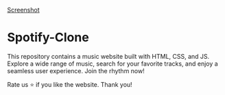 
[Screenshot](1a.png)

# Spotify-Clone

This repository contains a music website built with HTML, CSS, and JS. 
Explore a wide range of music, search for your favorite tracks, and enjoy a seamless user experience. 
Join the rhythm now!

Rate us ⭐ if you like the website.
Thank you! 
